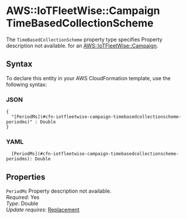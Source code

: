 # AWS::IoTFleetWise::Campaign TimeBasedCollectionScheme<a name="aws-properties-iotfleetwise-campaign-timebasedcollectionscheme"></a>

<a name="aws-properties-iotfleetwise-campaign-timebasedcollectionscheme-description"></a>The `TimeBasedCollectionScheme` property type specifies Property description not available\. for an [AWS::IoTFleetWise::Campaign](aws-resource-iotfleetwise-campaign.md)\.

## Syntax<a name="aws-properties-iotfleetwise-campaign-timebasedcollectionscheme-syntax"></a>

To declare this entity in your AWS CloudFormation template, use the following syntax:

### JSON<a name="aws-properties-iotfleetwise-campaign-timebasedcollectionscheme-syntax.json"></a>

```
{
  "[PeriodMs](#cfn-iotfleetwise-campaign-timebasedcollectionscheme-periodms)" : Double
}
```

### YAML<a name="aws-properties-iotfleetwise-campaign-timebasedcollectionscheme-syntax.yaml"></a>

```
  [PeriodMs](#cfn-iotfleetwise-campaign-timebasedcollectionscheme-periodms): Double
```

## Properties<a name="aws-properties-iotfleetwise-campaign-timebasedcollectionscheme-properties"></a>

`PeriodMs`  <a name="cfn-iotfleetwise-campaign-timebasedcollectionscheme-periodms"></a>
Property description not available\.  
*Required*: Yes  
*Type*: Double  
*Update requires*: [Replacement](https://docs.aws.amazon.com/AWSCloudFormation/latest/UserGuide/using-cfn-updating-stacks-update-behaviors.html#update-replacement)